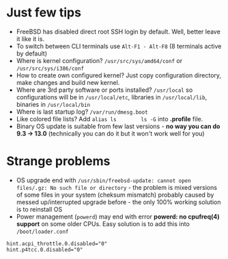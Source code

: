Just few tips
===
- FreeBSD has disabled direct root SSH login by default. Well, better leave it like it is.
- To switch between CLI terminals use `Alt-F1 - Alt-F8` (8 terminals active by default)
- Where is kernel configuration? `/usr/src/sys/amd64/conf` or `/usr/src/sys/i386/conf`
- How to create own configured kernel? Just copy configuration directory, make changes and build new kernel.
- Where are 3rd party software or ports installed? `/usr/local` so configurations will be in `/usr/local/etc`, libraries in `/usr/local/lib`, binaries in `/usr/local/bin`
- Where is last startup log? `/var/run/dmesg.boot`
- Like colored file lists? Add `alias ls        ls -G` into **.profile** file.
- Binary OS update is suitable from few last versions - **no way you can do 9.3 -> 13.0** (technically you can do it but it won't work well for you)


Strange problems
===
- OS upgrade end with `/usr/sbin/freebsd-update: cannot open files/.gz: No such file or directory` - the problem is mixed versions of some files in your system (cheksum mismatch) probably caused by messed up/interrupted upgrade before - the only 100% working solution is to reinstall OS
- Power management (`powerd`) may end with error **powerd: no cpufreq(4) support** on some older CPUs. Easy solution is to add this into `/boot/loader.conf`
```
hint.acpi_throttle.0.disabled="0"
hint.p4tcc.0.disabled="0"
``` 
